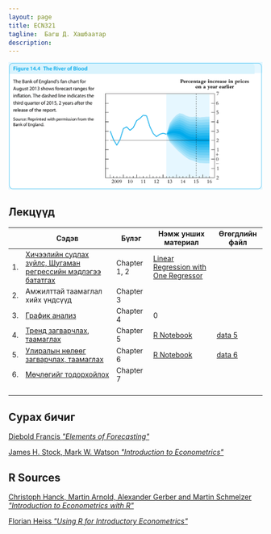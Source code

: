 ```yaml
---
layout: page
title: ECN321
tagline:  Багш Д. Хашбаатар
description: 
---
```


![alt text](pages/Lectures/river.png "from James H. Stock, Mark W. Watson “Introduction to Econometrics”")


## Лекцүүд

|     	| Сэдэв                                                                                       	| Бүлэг        	| Нэмж унших материал                                                                                                      	| Өгөгдлийн файл                         	|
|-----	|---------------------------------------------------------------------------------------------	|--------------	|--------------------------------------------------------------------------------------------------------------------------	|----------------------------------------	|
| 1.  	| [Хичээлийн судлах зүйлс, Шугаман регрессийн мэдлэгээ бататгах ](pages/Lectures/slide.html ) 	| Chapter 1, 2 	| [Linear Regression with One Regressor ](https://www.econometrics-with-r.org/3-1-estimation-of-the-population-mean.html ) 	|                                        	|
| 2.  	| Амжилттай таамаглал хийх үндсүүд                                                            	| Chapter 3    	|                                                                                                                          	|                                        	|
| 3.  	| [График анализ](pages/Lectures/slide2.html)                                                 	| Chapter 4    	| 0                                                                                                                        	|                                        	|
| 4.  	| [Тренд загварчлах, таамаглах](pages/Lectures/slide3.html)                                   	| Chapter 5    	| [R Notebook](pages/Lectures/Notebook1.html)                                                                              	| [data 5](pages/Lectures/ch5data.Rdata) 	|
| 5.  	| [Улиралын нөлөөг загварчлах, таамаглах](pages/Lectures/slide4.html)                         	| Chapter 6    	| [R Notebook](pages/Lectures/Notebook2.html)                                                                              	| [data 6](pages/Lectures/ch6data.Rdata) 	|
| 6.  	| [Мөчлөгийг тодорхойлох](pages/Lectures/slide5.html)                                         	| Chapter 7    	|                                                                                                                          	|                                        	|
|     	|                                                                                             	|              	|                                                                                                                          	|                                        	|
|     	|                                                                                             	|              	|                                                                                                                          	|                                        	|
|     	|                                                                                             	|              	|                                                                                                                          	|                                        	|
|     	|                                                                                             	|              	|                                                                                                                          	|                                        	|

## Сурах бичиг

[Diebold Francis *"Elements of Forecasting"*](https://www.sas.upenn.edu/~fdiebold/Textbooks.html)

[James H. Stock, Mark W. Watson *"Introduction to Econometrics"*](https://scholar.harvard.edu/stock/pages/introduction-econometrics)

## R Sources

[Christoph Hanck, Martin Arnold, Alexander Gerber and Martin Schmelzer *"Introduction to Econometrics with R"*](https://www.econometrics-with-r.org/index.html)

[Florian Heiss *"Using R for Introductory Econometrics"*](http://www.urfie.net/)